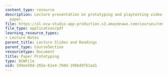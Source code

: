 ```yaml
---
content_type: resource
description: Lecture presentation on prototyping and playtesting video games with
  paper.
file: https://ol-ocw-studio-app-production.s3.amazonaws.com/courses/cms-611j-creating-video-games-fall-2014/348ee58d265e61e4760d196bd97b1ad1_MITCMS_611JF14_Paper_Prot.pdf
file_type: application/pdf
learning_resource_types:
- Lecture Notes
parent_title: Lecture Slides and Readings
parent_type: CourseSection
resourcetype: Document
title: Paper Prototyping
type: OCWFile
uid: 348ee58d-265e-61e4-760d-196bd97b1ad1
---
```

